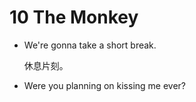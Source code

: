 # 10 The Monkey

- We're gonna take a short break.

    休息片刻。

- Were you planning on kissing me ever?
